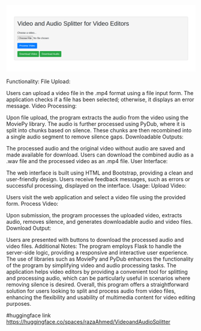 ![Alt text](VideoAudioSplitter.png)


Functionality:
File Upload:

Users can upload a video file in the .mp4 format using a file input form.
The application checks if a file has been selected; otherwise, it displays an error message.
Video Processing:

Upon file upload, the program extracts the audio from the video using the MoviePy library.
The audio is further processed using PyDub, where it is split into chunks based on silence.
These chunks are then recombined into a single audio segment to remove silence gaps.
Downloadable Outputs:

The processed audio and the original video without audio are saved and made available for download.
Users can download the combined audio as a .wav file and the processed video as an .mp4 file.
User Interface:

The web interface is built using HTML and Bootstrap, providing a clean and user-friendly design.
Users receive feedback messages, such as errors or successful processing, displayed on the interface.
Usage:
Upload Video:

Users visit the web application and select a video file using the provided form.
Process Video:

Upon submission, the program processes the uploaded video, extracts audio, removes silence, and generates downloadable audio and video files.
Download Output:

Users are presented with buttons to download the processed audio and video files.
Additional Notes:
The program employs Flask to handle the server-side logic, providing a responsive and interactive user experience.
The use of libraries such as MoviePy and PyDub enhances the functionality of the program by simplifying video and audio processing tasks.
The application helps video editors by providing a convenient tool for splitting and processing audio, which can be particularly useful in scenarios where removing silence is desired.
Overall, this program offers a straightforward solution for users looking to split and process audio from video files, enhancing the flexibility and usability of multimedia content for video editing purposes.


#huggingface link  
https://huggingface.co/spaces/razaAhmed/VideoandAudioSplitter